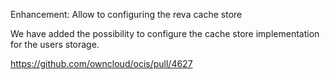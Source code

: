 Enhancement: Allow to configuring the reva cache store

We have added the possibility to configure the cache store implementation for the users storage.

https://github.com/owncloud/ocis/pull/4627
